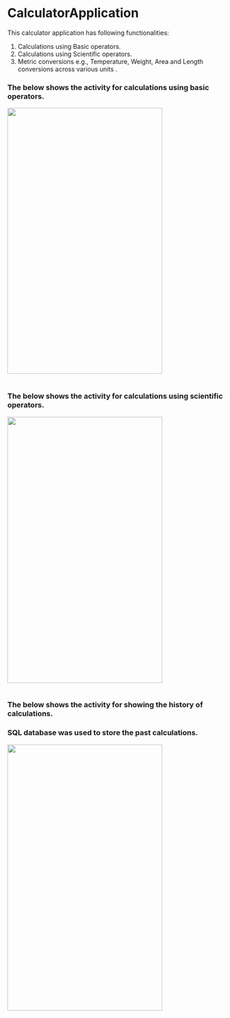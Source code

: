 # CalculatorApplication
This calculator application has following functionalities:
1) Calculations using Basic operators.
2) Calculations using Scientific operators.
3) Metric conversions e.g., Temperature, Weight, Area and Length conversions across various units .

### The below shows the activity for calculations using basic operators.<br>
<img src="https://cloud.githubusercontent.com/assets/16431244/24826585/19204a7a-1c57-11e7-9146-23c68fa1486a.png" width="350px" height="600px" ><br><br>

### The below shows the activity for calculations using scientific operators.<br>

<img src="https://cloud.githubusercontent.com/assets/16431244/24826596/6e34c5f4-1c57-11e7-96b7-095077c2d458.png" width="350px" height="600px"><br><br>

### The below shows the activity for showing the history of calculations.
### SQL database was used to store the past calculations.<br>

<img src="https://cloud.githubusercontent.com/assets/16431244/24826599/7a1d82c0-1c57-11e7-97e5-be07bdae079d.png" width="350px" height="600px">
